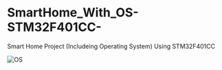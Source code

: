 # SmartHome_With_OS-STM32F401CC-
Smart Home Project (Includeing Operating System) Using  STM32F401CC


![OS](https://github.com/Seifeldin-Ahmed/SmartHome_With_OS-STM32F401CC-/assets/120275931/d80a7298-8dd4-46db-a77a-31f1c9c64716)
